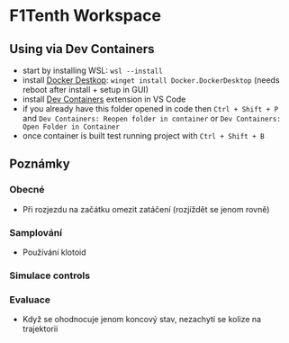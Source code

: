# F1Tenth Workspace


## Using via Dev Containers
- start by installing WSL: `wsl --install`
- install [Docker Destkop](https://www.docker.com/products/docker-desktop/): `winget install Docker.DockerDesktop` (needs reboot after install + setup in GUI)
- install [Dev Containers](vscode:extension/ms-vscode-remote.remote-containers) extension in VS Code
- if you already have this folder opened in code then `Ctrl + Shift + P` and `Dev Containers: Reopen folder in container` or `Dev Containers: Open Folder in Container`
- once container is built test running project with `Ctrl + Shift + B`


## Poznámky
### Obecné
- Při rozjezdu na začátku omezit zatáčení (rozjíždět se jenom rovně)

### Samplování
- Používání klotoid

### Simulace controls

### Evaluace
- Když se ohodnocuje jenom koncový stav, nezachytí se kolize na trajektorii